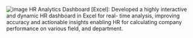 ![image](https://github.com/user-attachments/assets/6a4cbc55-d03a-4159-a92a-6b463aefa0b9)
HR Analytics Dashboard [Excel]: Developed a highly interactive and dynamic HR dashboard in Excel for real- time analysis, improving accuracy and actionable insights enabling HR for calculating company performance on various field, and department. 
